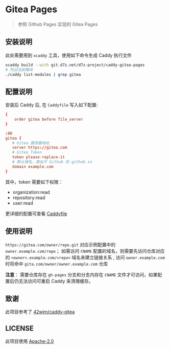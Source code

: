 # Gitea Pages

> 参照 Github Pages 实现的 Gitea Pages

## 安装说明

此处需要用到 `xcaddy` 工具，使用如下命令生成 Caddy 执行文件

```bash
xcaddy build --with git.d7z.net/d7z-project/caddy-gitea-pages
# 列出当前模块
./caddy list-modules | grep gitea
```

## 配置说明

安装后 Caddy 后, 在 `Caddyfile` 写入如下配置:

```conf
{
    order gitea before file_server
}

:80
gitea {
   # Gitea 服务器地址
   server https://gitea.com
   # Gitea Token
   token please-replace-it
   # 默认域名，类似于 Github 的 github.io
   domain example.com
}

```

其中，token 需要如下权限：

- organization:read
- repository:read
- user:read

更详细的配置可查看 [Caddyfile](./Caddyfile)


## 使用说明

`https://gitea.com/owner/repo.git` 对应示例配置中的 `owner.example.com/repo`； 如需访问 `CNAME` 配置的域名，则需要先访问仓库对应的 `<owner>.example.com/<repo>` 域名来建立链接关系  , 访问 `owner.example.com` 时将命中 `gita.com/owner/owner.example.com` 仓库

**注意**： 需要仓库存在 `gh-pages` 分支和分支内存在 `CNAME` 文件才可访问，如果配置后仍无法访问可重启 Caddy 来清理缓存。

## 致谢

此项目参考了 [42wim/caddy-gitea](https://github.com/42wim/caddy-gitea)

## LICENSE

此项目使用 [Apache-2.0](./LICENSE)